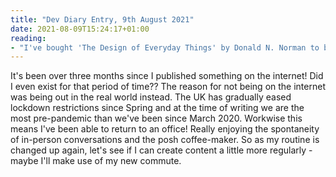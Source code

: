 ```yaml
---
title: "Dev Diary Entry, 9th August 2021"
date: 2021-08-09T15:24:17+01:00
reading:
- "I've bought 'The Design of Everyday Things' by Donald N. Norman to begin my UX library, another book for my commute."
---
```


It's been over three months since I published something on the internet! Did I even exist for that period of time?? The reason for not being on the internet was being out in the real world instead. The UK has gradually eased lockdown restrictions since Spring and at the time of writing we are the most pre-pandemic than we've been since March 2020. Workwise this means I've been able to return to an office! Really enjoying the spontaneity of in-person conversations and the posh coffee-maker. So as my routine is changed up again, let's see if I can create content a little more regularly - maybe I'll make use of my new commute.